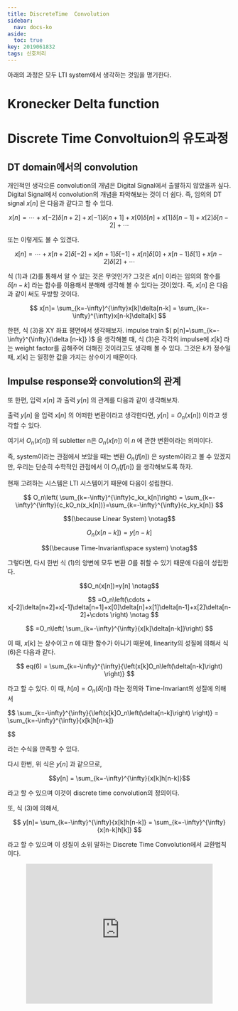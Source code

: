 ```yaml
---
title: DiscreteTime  Convolution
sidebar:
  nav: docs-ko
aside:
  toc: true
key: 2019061832
tags: 신호처리
---
```


아래의 과정은 모두 LTI system에서 생각하는 것임을 명기한다.

# Kronecker Delta function

# Discrete Time Convoltuion의 유도과정

## DT domain에서의 convolution

개인적인 생각으론 convolution의 개념은 Digital Signal에서 출발하지 않았을까 싶다. Digital Signal에서 convolution의 개념을 파악해보는 것이 더 쉽다. 즉, 임의의 DT signal $x[n]$ 은 다음과 같다고 할 수 있다.

$$
x[n]=\cdots + x[-2]\delta[n+2]+x[-1]\delta[n+1]+x[0]\delta[n]+x[1]\delta[n-1]+x[2]\delta[n-2]+\cdots
$$

또는 이렇게도 볼 수 있겠다.

$$
x[n]=\cdots + x[n+2]\delta[-2]+x[n+1]\delta[-1]+x[n]\delta[0]+x[n-1]\delta[1]+x[n-2]\delta[2]+\cdots
$$
 
식 (1)과 (2)를 통해서 알 수 있는 것은 무엇인가? 그것은 $x[n]$ 이라는 임의의 함수를 $\delta [n-k]$ 라는 함수를 이용해서 분해해 생각해 볼 수 있다는 것이었다. 즉, $x[n]$ 은 다음과 같이 써도 무방할 것이다.

$$
x[n]= \sum_{k=-\infty}^{\infty}x[k]\delta[n-k] = \sum_{k=-\infty}^{\infty}x[n-k]\delta[k]
$$

한편, 식 (3)을 XY 좌표 평면에서 생각해보자. impulse train $( p[n]=\sum_{k=-\infty}^{\infty}{\delta [n-k]} )$ 을 생각해볼 때, 식 (3)은 각각의 impulse에 $x[k]$ 라는 weight factor를 곱해주어 더해진 것이라고도 생각해 볼 수 있다. 그것은 $k$가 정수일 때, $x[k]$ 는 일정한 값을 가지는 상수이기 때문이다.


## Impulse response와 convolution의 관계

또 한편, 입력 $x[n]$ 과 출력 $y[n]$ 의 관계를 다음과 같이 생각해보자.

출력 $y[n]$ 을 입력 $x[n]$ 의 어떠한 변환이라고 생각한다면, $y[n]=O_n \left(x[n] \right)$ 이라고 생각할 수 있다.

여기서 $O_n(x[n])$ 의 subletter n은 $O_n(x[n])$ 이 $n$ 에 관한 변환이라는 의미이다.

즉, system이라는 관점에서 보았을 때는 변환 $O_n(f[n] )$ 은 system이라고 볼 수 있겠지만, 우리는 단순히 수학적인 관점에서 이 $O_n( f[n])$ 을 생각해보도록 하자.


현재 고려하는 시스템은 LTI 시스템이기 때문에 다음이 성립한다.

$$
O_n\left( \sum_{k=-\infty}^{\infty}c_kx_k[n]\right) = \sum_{k=-\infty}^{\infty}{c_kO_n(x_k[n])}=\sum_{k=-\infty}^{\infty}{c_ky_k[n]} $$

$$(\because Linear System) \notag$$

$$
O_n \left(x[n-k] \right)=y[n-k]
$$

$$(\because Time-Invariant\space system) \notag$$


그렇다면, 다시 한번 식 (1)의 양변에 모두 변환 $O$를 취할 수 있기 때문에 다음이 성립한다.

$$O_n(x[n])=y[n] \notag$$

$$
=O_n\left(\cdots + x[-2]\delta[n+2]+x[-1]\delta[n+1]+x[0]\delta[n]+x[1]\delta[n-1]+x[2]\delta[n-2]+\cdots \right) \notag
$$

$$
=O_n\left( \sum_{k=-\infty}^{\infty}{x[k]\delta[n-k]}\right)
$$

이 때, $x[k]$ 는 상수이고 $n$ 에 대한 함수가 아니기 때문에, linearity의 성질에 의해서 식 (6)은 다음과 같다.

$$
eq(6) = \sum_{k=-\infty}^{\infty}{\left(x[k]O_n\left(\delta[n-k]\right) \right)}
$$

라고 할 수 있다. 이 때, $h[n]=O_n\left(\delta[n]\right)$ 라는 정의와 Time-Invariant의 성질에 의해서

$$
 \sum_{k=-\infty}^{\infty}{\left(x[k]O_n\left(\delta[n-k]\right) \right)} = \sum_{k=-\infty}^{\infty}{x[k]h[n-k]}

$$

라는 수식을 만족할 수 있다.

다시 한번, 위 식은 $y[n]$ 과 같으므로,

$$y[n] = \sum_{k=-\infty}^{\infty}{x[k]h[n-k]}$$

라고 할 수 있으며 이것이 discrete time convolution의 정의이다.


또, 식 (3)에 의해서,

$$
y[n]= \sum_{k=-\infty}^{\infty}{x[k]h[n-k]} = \sum_{k=-\infty}^{\infty}{x[n-k]h[k]}
$$

라고 할 수 있으며 이 성질이 소위 말하는 Discrete Time Convolution에서 교환법칙이다.


<center><iframe width="420" height="315" src="https://www.youtube.com/embed/Yy4xhWPei4I" frameborder="0" allowfullscreen></iframe></center>
